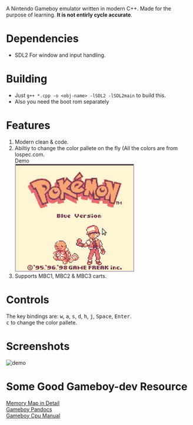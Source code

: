 A Nintendo Gameboy emulator written in modern C++. Made for the purpose of learning. **It is not entirly cycle accurate**.

# Dependencies

- SDL2 For window and input handling.

# Building

- Just `g++ *.cpp -o <obj-name> -lSDL2 -lSDL2main` to build this.
- Also you need the boot rom separately

# Features

1. Modern clean & code.
2. Abiltiy to change the color pallete on the fly (All the colors are from lospec.com.  
   Demo  
    ![pallete-demo](https://github.com/Rudranil-Sarkar/WolfBoy/blob/master/screenshots/palletechangedemo.gif)
3. Supports MBC1, MBC2 & MBC3 carts.

# Controls

The key bindings are: <kbd>w</kbd>, <kbd>a</kbd>, <kbd>s</kbd>, <kbd>d</kbd>, <kbd>h</kbd>, <kbd>j</kbd>, <kbd>Space</kbd>, <kbd>Enter</kbd>.  
<kbd>c</kbd> to change the color pallete.

# Screenshots

![demo](https://github.com/Rudranil-Sarkar/WolfBoy/blob/master/screenshots/demo.gif)

# Some Good Gameboy-dev Resource

[Memory Map in Detail](http://gameboy.mongenel.com/dmg/asmmemmap.html "Memory Map in Detail")  
[Gameboy Pandocs](https://github.com/gbdev/pandocs/blob/develop/historical/2008-Mar-7-gbspec.txt#L705 "Gameboy Pandocs")  
[Gameboy Cpu Manual](http://marc.rawer.de/Gameboy/Docs/GBCPUman.pdf "Gameboy Cpu Manual")
